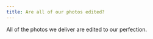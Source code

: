 ```yaml
---
title: Are all of our photos edited?
---
```

All of the photos we deliver are edited to our perfection.